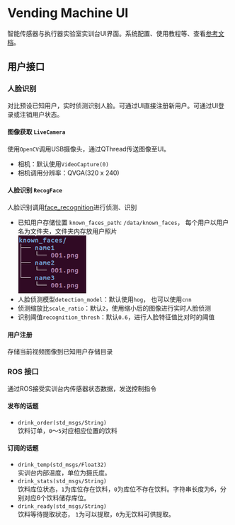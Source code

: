 # Vending Machine UI
智能传感器与执行器实验室实训台UI界面。系统配置、使用教程等、查看[参考文档](./doc/Tutorial.md)。
## 用户接口
### 人脸识别
对比预设已知用户，实时侦测识别人脸。可通过UI直接注册新用户。可通过UI登录或注销用户状态。
#### 图像获取 `LiveCamera`
使用`OpenCV`调用USB摄像头，通过QThread传送图像至UI。
- 相机：默认使用`VideoCapture(0)`
- 相机调用分辨率：QVGA(320 x 240)
#### 人脸识别 `RecogFace`
人脸识别调用[face_recognition](https://github.com/ageitgey/face_recognition)进行侦测、识别
- 已知用户存储位置 `known_faces_path`:
`/data/known_faces`， 每个用户以用户名为文件夹，文件夹内存放用户照片\
![known_faces](./doc/img/directory_tree.png)
- 人脸侦测模型`detection_model`：默认使用`hog`， 也可以使用`cnn`
- 侦测缩放比`scale_ratio`：默认`2`，使用缩小后的图像进行实时人脸侦测
- 识别阈值`recognition_thresh`：默认`0.6`，进行人脸特征值比对时的阈值
#### 用户注册
存储当前视频图像到已知用户存储目录
### ROS 接口
通过ROS接受实训台内传感器状态数据，发送控制指令
#### 发布的话题
- `drink_order(std_msgs/String)`\
饮料订单，`0`～`5`对应相应位置的饮料
#### 订阅的话题
- `drink_temp(std_msgs/Float32)`\
实训台内部温度，单位为摄氏度。 
- `drink_stats(std_msgs/String)`\
饮料库位状态，`1`为库位存在饮料，`0`为库位不存在饮料。字符串长度为6，分别对应6个饮料储存库位。
- `drink_ready(std_msgs/String)`\
饮料等待提取状态， `1`为可以提取，`0`为无饮料可供提取。
